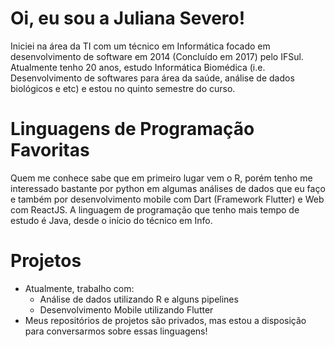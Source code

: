# Oi, eu sou a Juliana Severo! 

Iniciei na área da TI com um técnico em Informática focado em desenvolvimento de software em 2014 (Concluído em 2017) pelo IFSul. Atualmente tenho 20 anos, estudo Informática Biomédica (i.e. Desenvolvimento de softwares para área da saúde, análise de dados biológicos e etc) e estou no quinto semestre do curso. 

# Linguagens de Programação Favoritas

Quem me conhece sabe que em primeiro lugar vem o R, porém tenho me interessado bastante por python em algumas análises de dados  que eu faço e também por desenvolvimento mobile com Dart (Framework Flutter) e Web com ReactJS. A linguagem de programação que tenho mais tempo de estudo é Java, desde o início do técnico em Info.

# Projetos

- Atualmente, trabalho com:
    - Análise de dados utilizando R e alguns pipelines 
    - Desenvolvimento Mobile utilizando Flutter
- Meus repositórios de projetos são privados, mas estou a disposição para conversarmos sobre essas linguagens! 
